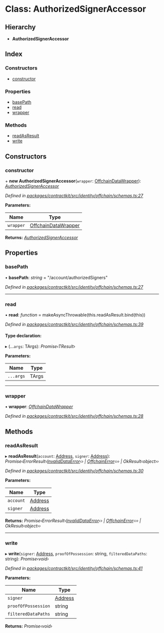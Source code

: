 # Class: AuthorizedSignerAccessor

## Hierarchy

* **AuthorizedSignerAccessor**

## Index

### Constructors

* [constructor](_identity_offchain_schemas_.authorizedsigneraccessor.md#constructor)

### Properties

* [basePath](_identity_offchain_schemas_.authorizedsigneraccessor.md#basepath)
* [read](_identity_offchain_schemas_.authorizedsigneraccessor.md#read)
* [wrapper](_identity_offchain_schemas_.authorizedsigneraccessor.md#wrapper)

### Methods

* [readAsResult](_identity_offchain_schemas_.authorizedsigneraccessor.md#readasresult)
* [write](_identity_offchain_schemas_.authorizedsigneraccessor.md#write)

## Constructors

###  constructor

\+ **new AuthorizedSignerAccessor**(`wrapper`: [OffchainDataWrapper](_identity_offchain_data_wrapper_.offchaindatawrapper.md)): *[AuthorizedSignerAccessor](_identity_offchain_schemas_.authorizedsigneraccessor.md)*

*Defined in [packages/contractkit/src/identity/offchain/schemas.ts:27](https://github.com/celo-org/celo-monorepo/blob/master/packages/contractkit/src/identity/offchain/schemas.ts#L27)*

**Parameters:**

Name | Type |
------ | ------ |
`wrapper` | [OffchainDataWrapper](_identity_offchain_data_wrapper_.offchaindatawrapper.md) |

**Returns:** *[AuthorizedSignerAccessor](_identity_offchain_schemas_.authorizedsigneraccessor.md)*

## Properties

###  basePath

• **basePath**: *string* = "/account/authorizedSigners"

*Defined in [packages/contractkit/src/identity/offchain/schemas.ts:27](https://github.com/celo-org/celo-monorepo/blob/master/packages/contractkit/src/identity/offchain/schemas.ts#L27)*

___

###  read

• **read**: *function* = makeAsyncThrowable(this.readAsResult.bind(this))

*Defined in [packages/contractkit/src/identity/offchain/schemas.ts:39](https://github.com/celo-org/celo-monorepo/blob/master/packages/contractkit/src/identity/offchain/schemas.ts#L39)*

#### Type declaration:

▸ (...`args`: TArgs): *Promise‹TResult›*

**Parameters:**

Name | Type |
------ | ------ |
`...args` | TArgs |

___

###  wrapper

• **wrapper**: *[OffchainDataWrapper](_identity_offchain_data_wrapper_.offchaindatawrapper.md)*

*Defined in [packages/contractkit/src/identity/offchain/schemas.ts:28](https://github.com/celo-org/celo-monorepo/blob/master/packages/contractkit/src/identity/offchain/schemas.ts#L28)*

## Methods

###  readAsResult

▸ **readAsResult**(`account`: [Address](../modules/_base_.md#address), `signer`: [Address](../modules/_base_.md#address)): *Promise‹ErrorResult‹[InvalidDataError](_identity_offchain_schema_utils_.invaliddataerror.md)‹› | [OffchainError](_identity_offchain_schema_utils_.offchainerror.md)‹›› | OkResult‹object››*

*Defined in [packages/contractkit/src/identity/offchain/schemas.ts:30](https://github.com/celo-org/celo-monorepo/blob/master/packages/contractkit/src/identity/offchain/schemas.ts#L30)*

**Parameters:**

Name | Type |
------ | ------ |
`account` | [Address](../modules/_base_.md#address) |
`signer` | [Address](../modules/_base_.md#address) |

**Returns:** *Promise‹ErrorResult‹[InvalidDataError](_identity_offchain_schema_utils_.invaliddataerror.md)‹› | [OffchainError](_identity_offchain_schema_utils_.offchainerror.md)‹›› | OkResult‹object››*

___

###  write

▸ **write**(`signer`: [Address](../modules/_base_.md#address), `proofOfPossession`: string, `filteredDataPaths`: string): *Promise‹void›*

*Defined in [packages/contractkit/src/identity/offchain/schemas.ts:41](https://github.com/celo-org/celo-monorepo/blob/master/packages/contractkit/src/identity/offchain/schemas.ts#L41)*

**Parameters:**

Name | Type |
------ | ------ |
`signer` | [Address](../modules/_base_.md#address) |
`proofOfPossession` | string |
`filteredDataPaths` | string |

**Returns:** *Promise‹void›*
